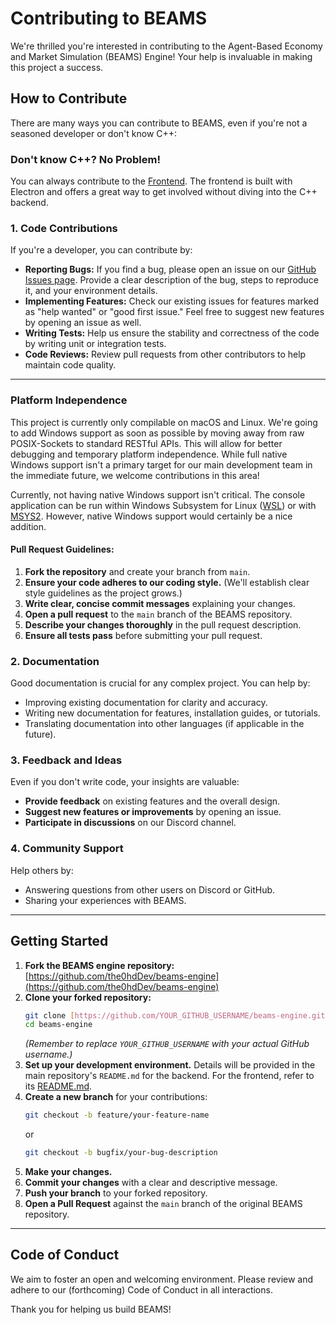 # Contributing to BEAMS

We're thrilled you're interested in contributing to the Agent-Based Economy and Market Simulation (BEAMS) Engine! Your help is invaluable in making this project a success.

## How to Contribute

There are many ways you can contribute to BEAMS, even if you're not a seasoned developer or don't know C++:

### Don't know C++? No Problem!

You can always contribute to the [Frontend](https://github.com/the0hdDev/beams-frontend). The frontend is built with Electron and offers a great way to get involved without diving into the C++ backend.

### 1. Code Contributions

If you're a developer, you can contribute by:

* **Reporting Bugs:** If you find a bug, please open an issue on our [GitHub Issues page](https://github.com/the0hdDev/beams-engine/issues). Provide a clear description of the bug, steps to reproduce it, and your environment details.
* **Implementing Features:** Check our existing issues for features marked as "help wanted" or "good first issue." Feel free to suggest new features by opening an issue as well.
* **Writing Tests:** Help us ensure the stability and correctness of the code by writing unit or integration tests.
* **Code Reviews:** Review pull requests from other contributors to help maintain code quality.

---

### Platform Independence

This project is currently only compilable on macOS and Linux. We're going to add Windows support as soon as possible by moving away from raw POSIX-Sockets to standard RESTful APIs. This will allow for better debugging and temporary platform independence. While full native Windows support isn't a primary target for our main development team in the immediate future, we welcome contributions in this area!

Currently, not having native Windows support isn't critical. The console application can be run within Windows Subsystem for Linux ([WSL](https://learn.microsoft.com/en-us/windows/wsl/install)) or with [MSYS2](https://www.msys2.org/). However, native Windows support would certainly be a nice addition.

#### Pull Request Guidelines:

1.  **Fork the repository** and create your branch from `main`.
2.  **Ensure your code adheres to our coding style.** (We'll establish clear style guidelines as the project grows.)
3.  **Write clear, concise commit messages** explaining your changes.
4.  **Open a pull request** to the `main` branch of the BEAMS repository.
5.  **Describe your changes thoroughly** in the pull request description.
6.  **Ensure all tests pass** before submitting your pull request.

### 2. Documentation

Good documentation is crucial for any complex project. You can help by:

* Improving existing documentation for clarity and accuracy.
* Writing new documentation for features, installation guides, or tutorials.
* Translating documentation into other languages (if applicable in the future).

### 3. Feedback and Ideas

Even if you don't write code, your insights are valuable:

* **Provide feedback** on existing features and the overall design.
* **Suggest new features or improvements** by opening an issue.
* **Participate in discussions** on our Discord channel.

### 4. Community Support

Help others by:

* Answering questions from other users on Discord or GitHub.
* Sharing your experiences with BEAMS.

---

## Getting Started

1.  **Fork the BEAMS engine repository:** [https://github.com/the0hdDev/beams-engine](https://github.com/the0hdDev/beams-engine)
2.  **Clone your forked repository:**
    ```bash
    git clone [https://github.com/YOUR_GITHUB_USERNAME/beams-engine.git](https://github.com/YOUR_GITHUB_USERNAME/beams-engine.git)
    cd beams-engine
    ```
    *(Remember to replace `YOUR_GITHUB_USERNAME` with your actual GitHub username.)*
3.  **Set up your development environment.** Details will be provided in the main repository's `README.md` for the backend. For the frontend, refer to its [README.md](https://github.com/the0hdDev/beams-frontend/blob/main/README.md).
4.  **Create a new branch** for your contributions:
    ```bash
    git checkout -b feature/your-feature-name
    ```
    or
    ```bash
    git checkout -b bugfix/your-bug-description
    ```
5.  **Make your changes.**
6.  **Commit your changes** with a clear and descriptive message.
7.  **Push your branch** to your forked repository.
8.  **Open a Pull Request** against the `main` branch of the original BEAMS repository.

---

## Code of Conduct

We aim to foster an open and welcoming environment. Please review and adhere to our (forthcoming) Code of Conduct in all interactions.

Thank you for helping us build BEAMS!
